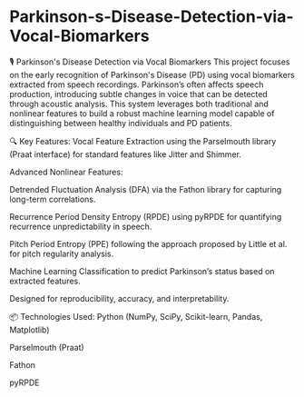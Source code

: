 # Parkinson-s-Disease-Detection-via-Vocal-Biomarkers
🎙️ Parkinson's Disease Detection via Vocal Biomarkers
This project focuses on the early recognition of Parkinson's Disease (PD) using vocal biomarkers extracted from speech recordings. Parkinson’s often affects speech production, introducing subtle changes in voice that can be detected through acoustic analysis. This system leverages both traditional and nonlinear features to build a robust machine learning model capable of distinguishing between healthy individuals and PD patients.

🔍 Key Features:
Vocal Feature Extraction using the Parselmouth library (Praat interface) for standard features like Jitter and Shimmer.

Advanced Nonlinear Features:

Detrended Fluctuation Analysis (DFA) via the Fathon library for capturing long-term correlations.

Recurrence Period Density Entropy (RPDE) using pyRPDE for quantifying recurrence unpredictability in speech.

Pitch Period Entropy (PPE) following the approach proposed by Little et al. for pitch regularity analysis.

Machine Learning Classification to predict Parkinson’s status based on extracted features.

Designed for reproducibility, accuracy, and interpretability.

📦 Technologies Used:
Python (NumPy, SciPy, Scikit-learn, Pandas, Matplotlib)

Parselmouth (Praat)

Fathon

pyRPDE

